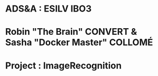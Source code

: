 # ADS&A : ESILV IBO3
# Robin "The Brain" CONVERT & Sasha "Docker Master" COLLOMÉ
# Project : ImageRecognition

